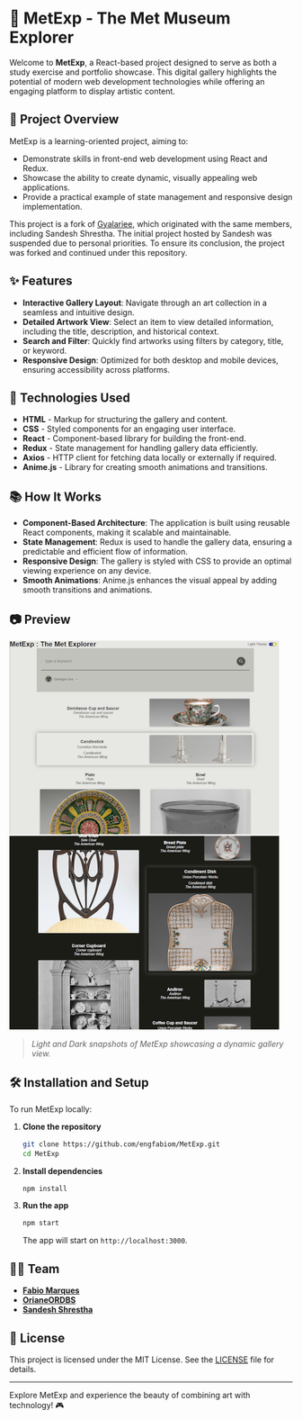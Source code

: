 # 🎨 MetExp - The Met Museum Explorer

Welcome to **MetExp**, a React-based project designed to serve as both a study exercise and portfolio showcase. This digital gallery highlights the potential of modern web development technologies while offering an engaging platform to display artistic content.

## 🌟 Project Overview

MetExp is a learning-oriented project, aiming to:

- Demonstrate skills in front-end web development using React and Redux.
- Showcase the ability to create dynamic, visually appealing web applications.
- Provide a practical example of state management and responsive design implementation.

This project is a fork of [Gyalariee](https://github.com/sandesnp/gyalariee.git), which originated with the same members, including Sandesh Shrestha. The initial project hosted by Sandesh was suspended due to personal priorities. To ensure its conclusion, the project was forked and continued under this repository.

## ✨ Features

- **Interactive Gallery Layout**: Navigate through an art collection in a seamless and intuitive design.
- **Detailed Artwork View**: Select an item to view detailed information, including the title, description, and historical context.
- **Search and Filter**: Quickly find artworks using filters by category, title, or keyword.
- **Responsive Design**: Optimized for both desktop and mobile devices, ensuring accessibility across platforms.

## 🚀 Technologies Used

- **HTML** - Markup for structuring the gallery and content.
- **CSS** - Styled components for an engaging user interface.
- **React** - Component-based library for building the front-end.
- **Redux** - State management for handling gallery data efficiently.
- **Axios** - HTTP client for fetching data locally or externally if required.
- **Anime.js** - Library for creating smooth animations and transitions.

## 📚 How It Works

- **Component-Based Architecture**: The application is built using reusable React components, making it scalable and maintainable.
- **State Management**: Redux is used to handle the gallery data, ensuring a predictable and efficient flow of information.
- **Responsive Design**: The gallery is styled with CSS to provide an optimal viewing experience on any device.
- **Smooth Animations**: Anime.js enhances the visual appeal by adding smooth transitions and animations.

## 📷 Preview

![MetExp Light Theme Screenshot](./public/images/screenshots/screenshot1.png)
![MetExp Dark Theme Screenshot](./public/images/screenshots/screenshot2.png)

> _Light and Dark snapshots of MetExp showcasing a dynamic gallery view._

## 🛠️ Installation and Setup

To run MetExp locally:

1. **Clone the repository**

   ```bash
   git clone https://github.com/engfabiom/MetExp.git
   cd MetExp
   ```

2. **Install dependencies**

   ```bash
   npm install
   ```

3. **Run the app**

   ```bash
   npm start
   ```

   The app will start on `http://localhost:3000`.

## 🧑‍🔧 Team

- [**Fabio Marques**](https://github.com/engfabiom)
- [**OrianeORDBS**](https://github.com/OrianeORDS)
- [**Sandesh Shrestha**](https://github.com/sandesnp)

## 📜 License

This project is licensed under the MIT License. See the [LICENSE](LICENSE) file for details.

---

Explore MetExp and experience the beauty of combining art with technology! 🎮
